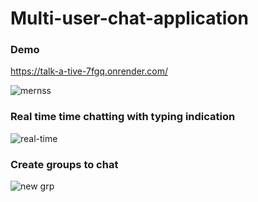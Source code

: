 # Multi-user-chat-application

<h3>Demo</h3> 
<a href= 'https://talk-a-tive-7fgq.onrender.com/'> https://talk-a-tive-7fgq.onrender.com/</a>



![mernss](https://github.com/sophia104/Multi-user-chat-application/assets/81484760/ce9f5ada-ed30-4e47-8323-9a0e1cfba3c3)

<h3> Real time time chatting with typing indication </h3>



![real-time](https://github.com/sophia104/Multi-user-chat-application/assets/81484760/d1d40199-67c2-4997-bda5-6bc149091d37)

<h3> Create groups to chat</h3>



![new grp](https://github.com/sophia104/Multi-user-chat-application/assets/81484760/0dbb5951-4228-4071-b434-be1373428b93)




